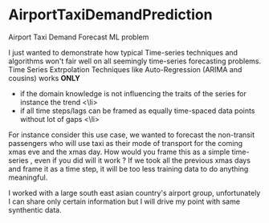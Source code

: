 # AirportTaxiDemandPrediction

Airport Taxi Demand Forecast ML problem 

I just wanted to demonstrate how typical Time-series techniques and algorithms won't fair well on all seemingly time-series forecasting problems. Time Series Extrpolation Techniques like Auto-Regression (ARIMA and cousins) works <b> ONLY </b>

<ul>
<li> if the domain knowledge is not influencing the traits of the series for instance the trend <\li>
<li> if all time steps/lags can be framed as equally time-spaced data points without lot of gaps <\li>
</ul>
  
For instance consider this use case, we wanted to forecast the non-transit passengers who will use taxi as their mode of transport for the coming xmas eve and the xmas day.
How would you frame this as a simple time-series , even if you did will it work ? If we took all the previous xmas days and frame it as a time step, it will be too less training data to do anything meaningful.

I worked with a large south east asian country's airport group, unfortunately I can share only certain information but I will drive my point with same synthentic data.
